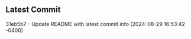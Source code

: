 
## Latest Commit
31eb5b7 - Update README with latest commit info (2024-08-29 16:53:42 -0400) <Yunxi-Zhou>

